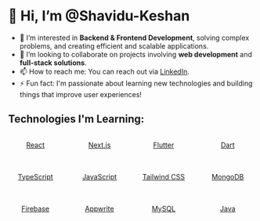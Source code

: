 # 👋 Hi, I’m @Shavidu-Keshan

- 👀 I’m interested in **Backend & Frontend Development**, solving complex problems, and creating efficient and scalable applications.
- 💞️ I’m looking to collaborate on projects involving **web development** and **full-stack solutions**.
- 📫 How to reach me: You can reach out via [LinkedIn](https://www.linkedin.com/in/shavidu-keshan-0737412b4/).
- ⚡ Fun fact: I'm passionate about learning new technologies and building things that improve user experiences!

## Technologies I'm Learning:

<div style="display: grid; grid-template-columns: repeat(auto-fill, minmax(100px, 1fr)); gap: 20px; justify-items: center;">
  <!-- React -->
  <a href="https://reactjs.org" target="_blank" title="React" style="text-align: center;">
    <i class="fab fa-react fa-3x" style="color: #61DAFB;"></i>
    <p>React</p>
  </a>

  <!-- Next.js -->
  <a href="https://nextjs.org/" target="_blank" title="Next.js" style="text-align: center;">
    <i class="fab fa-node fa-3x" style="color: #000000;"></i>
    <p>Next.js</p>
  </a>

  <!-- Flutter -->
  <a href="https://flutter.dev/" target="_blank" title="Flutter" style="text-align: center;">
    <i class="fab fa-android fa-3x" style="color: #02569B;"></i>
    <p>Flutter</p>
  </a>

  <!-- Dart -->
  <a href="https://dart.dev/" target="_blank" title="Dart" style="text-align: center;">
    <i class="fab fa-dart fa-3x" style="color: #0175C2;"></i>
    <p>Dart</p>
  </a>

  <!-- TypeScript -->
  <a href="https://www.typescriptlang.org/" target="_blank" title="TypeScript" style="text-align: center;">
    <i class="fab fa-js-square fa-3x" style="color: #3178C6;"></i>
    <p>TypeScript</p>
  </a>

  <!-- JavaScript -->
  <a href="https://developer.mozilla.org/en-US/docs/Web/JavaScript" target="_blank" title="JavaScript" style="text-align: center;">
    <i class="fab fa-js fa-3x" style="color: #F7DF1E;"></i>
    <p>JavaScript</p>
  </a>

  <!-- Tailwind CSS -->
  <a href="https://tailwindcss.com/" target="_blank" title="Tailwind CSS" style="text-align: center;">
    <i class="fab fa-css3 fa-3x" style="color: #06B6D4;"></i>
    <p>Tailwind CSS</p>
  </a>

  <!-- MongoDB -->
  <a href="https://www.mongodb.com/" target="_blank" title="MongoDB" style="text-align: center;">
    <i class="fab fa-database fa-3x" style="color: #47A248;"></i>
    <p>MongoDB</p>
  </a>

  <!-- Firebase -->
  <a href="https://firebase.google.com/" target="_blank" title="Firebase" style="text-align: center;">
    <i class="fab fa-fire fa-3x" style="color: #FFCA28;"></i>
    <p>Firebase</p>
  </a>

  <!-- Appwrite -->
  <a href="https://appwrite.io/" target="_blank" title="Appwrite" style="text-align: center;">
    <i class="fab fa-cloud fa-3x" style="color: #000000;"></i>
    <p>Appwrite</p>
  </a>

  <!-- MySQL -->
  <a href="https://www.mysql.com/" target="_blank" title="MySQL" style="text-align: center;">
    <i class="fab fa-mysql fa-3x" style="color: #4479A1;"></i>
    <p>MySQL</p>
  </a>

  <!-- Java -->
  <a href="https://www.oracle.com/java/" target="_blank" title="Java" style="text-align: center;">
    <i class="fab fa-java fa-3x" style="color: #007396;"></i>
    <p>Java</p>
  </a>
</div>

<!-- Add this CSS to make icons hoverable (though it won't work directly on GitHub README) -->
<style>
  .fab {
    transition: transform 0.3s ease, color 0.3s ease;
  }

  .fab:hover {
    transform: scale(1.2);
    color: #ff8c00; /* Change icon color on hover */
    cursor: pointer;
  }
</style>
